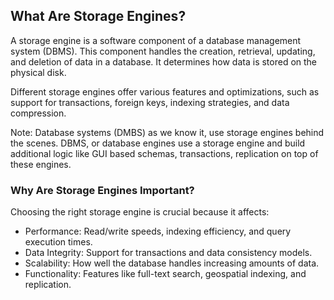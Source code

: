 ## What Are Storage Engines?

A storage engine is a software component of a database management system (DBMS).
This component handles the creation, retrieval, updating, and deletion of data in a database. 
It determines how data is stored on the physical disk.

Different storage engines offer various features and optimizations, such as support for transactions, foreign keys, indexing strategies, and data compression.

Note: Database systems (DMBS) as we know it, use storage engines behind the scenes. 
DBMS, or database engines use a storage engine and build additional logic like GUI based schemas, transactions, replication on top of these engines.

### Why Are Storage Engines Important?
Choosing the right storage engine is crucial because it affects:
- Performance: Read/write speeds, indexing efficiency, and query execution times.
- Data Integrity: Support for transactions and data consistency models.
- Scalability: How well the database handles increasing amounts of data.
- Functionality: Features like full-text search, geospatial indexing, and replication.

